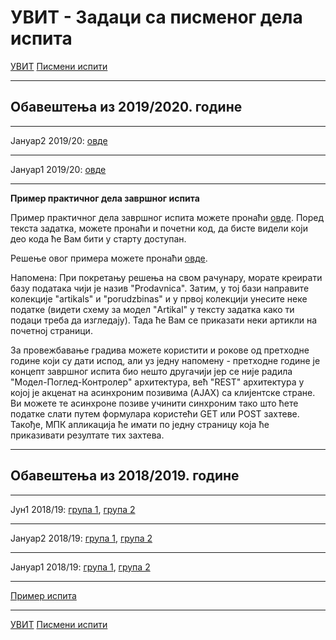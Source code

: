 # УВИТ - Задаци са писменог дела испита

[УВИТ](../../README.md) [Писмени испити](../README.md)

-----

## Обавештења из 2019/2020. године

-----

Јануар2 2019/20: [овде](2019-20-Februar.zip)

-----

Јануар1 2019/20: [овде](2019-20-Januar.zip)

-----

**Пример практичног дела завршног испита**

Пример практичног дела завршног испита можете пронаћи [овде](primer_ispita_20192020.zip). Поред текста задатка, можете пронаћи и почетни код, да бисте видели који део кода ће Вам бити у старту доступан.

Решење овог примера можете пронаћи [овде](../resenja/primer_ispita_20192020_resenje.zip).

Напомена: При покретању решења на свом рачунару, морате креирати базу података чији је назив "Prodavnica". Затим, у тој бази направите колекције "artikals" и "porudzbinas" и у првој колекцији унесите неке податке (видети схему за модел "Artikal" у тексту задатка како ти подаци треба да изгледају). Тада ће Вам се приказати неки артикли на почетној страници.

За провежбавање градива можете користити и рокове од претходне године који су дати испод, али уз једну напомену - претходне године је концепт завршног испита био нешто другачији јер се није радила "Модел-Поглед-Контролер" архитектура, већ "REST" архитектура у којој је акценат на асинхроним позивима (AJAX) са клијентске стране. Ви можете те асинхроне позиве учинити синхроним тако што ћете податке слати путем формулара користећи GET или POST захтеве. Такође, МПК апликација ће имати по једну страницу која ће приказивати резултате тих захтева.

-----

## Обавештења из 2018/2019. године

-----

Јун1 2018/19: [група 1](jun1_grupa1.zip), [група 2](jun1_grupa2.zip)

-----

Јануар2 2018/19: [група 1](jan2_grupa1.zip), [група 2](jan2_grupa2.zip)

-----

Јануар1 2018/19: [група 1](jan1_grupa1.zip), [група 2](jan1_grupa2.zip)

-----

[Пример испита](primer_ispita.zip)

-----

[УВИТ](../../README.md) [Писмени испити](../README.md)  

